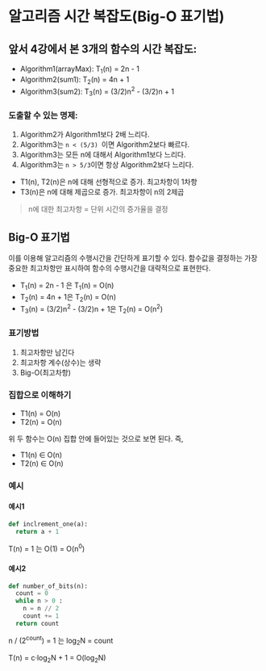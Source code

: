 # 알고리즘 시간 복잡도(Big-O 표기법)

## 앞서 4강에서 본 3개의 함수의 시간 복잡도:

- Algorithm1(arrayMax): T<sub>1</sub>(n) = 2n - 1
- Algorithm2(sum1): T<sub>2</sub>(n) = 4n + 1
- Algorithm3(sum2): T<sub>3</sub>(n) = (3/2)n<sup>2</sup> - (3/2)n + 1

### 도출할 수 있는 명제:

1. Algorithm2가 Algorithm1보다 2배 느리다.
2. Algorithm3는 `n < (5/3) `이면 Algorithm2보다 빠르다.
3. Algorithm3는 모든 n에 대해서 Algorithm1보다 느리다.
4. Algorithm3는 `n > 5/3`이면 항상 Algorithm2보다 느리다.

- T1(n), T2(n)은 n에 대해 선형적으로 증가. 최고차항이 1차항
- T3(n)은 n에 대해 제곱으로 증가. 최고차항이 n의 2제곱

> n에 대한 최고차항 = 단위 시간의 증가율을 결정

## Big-O 표기법

이를 이용해 알고리즘의 수행시간을 간단하게 표기할 수 있다. 함수값을 결정하는 가장 중요한 최고차항만 표시하여 함수의 수행시간을 대략적으로 표현한다.

- T<sub>1</sub>(n) = 2n - 1 은 T<sub>1</sub>(n) = O(n)
- T<sub>2</sub>(n) = 4n + 1은 T<sub>2</sub>(n) = O(n)
- T<sub>3</sub>(n) = (3/2)n<sup>2</sup> - (3/2)n + 1은 T<sub>2</sub>(n) = O(n<sup>2</sup>)

### 표기방법

1. 최고차항만 남긴다
2. 최고차항 계수(상수)는 생략
3. Big-O(최고차항)

### 집합으로 이해하기

- T1(n) = O(n)
- T2(n) = O(n)

위 두 함수는 O(n) 집합 안에 들어있는 것으로 보면 된다. 즉,

- T1(n) ∈ O(n)
- T2(n) ∈ O(n)

### 예시

#### 예시1

```py
def inclrement_one(a):
  return a + 1
```

T(n) = 1 는 O(1) = O(n<sup>0</sup>)

#### 예시2

```py
def number_of_bits(n):
  count = 0
  while n > 0 :
    n = n // 2
    count += 1
  return count
```

n / (2<sup>count</sup>) = 1 는 log<sub>2</sub>N = count

T(n) = c·log<sub>2</sub>N + 1 = O(log<sub>2</sub>N)
